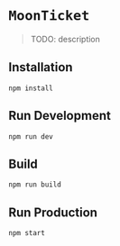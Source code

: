 # `MoonTicket`

> TODO: description

## Installation

```
npm install
```

## Run Development

```
npm run dev
```

## Build

```
npm run build
```

## Run Production

```
npm start
```
